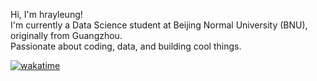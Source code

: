 Hi, I'm hrayleung!  
I'm currently a Data Science student at Beijing Normal University (BNU), originally from Guangzhou.  
Passionate about coding, data, and building cool things.

[![wakatime](https://wakatime.com/badge/user/9637916a-e1fd-4325-8ea1-9675b7893f13.svg)](https://wakatime.com/@9637916a-e1fd-4325-8ea1-9675b7893f13)
